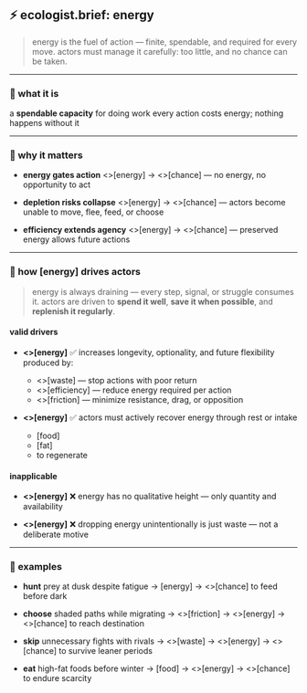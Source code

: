 ## ⚡ ecologist.brief: energy

> energy is the fuel of action — finite, spendable, and required for every move.
> actors must manage it carefully: too little, and no chance can be taken.

---

### 🧱 what it is
a **spendable capacity** for doing work
every action costs energy; nothing happens without it

---

### 🧲 why it matters

- **energy gates action**
  <<gain>>[energy] → <<gain>>[chance] — no energy, no opportunity to act

- **depletion risks collapse**
  <<drop>>[energy] → <<drop>>[chance] — actors become unable to move, flee, feed, or choose

- **efficiency extends agency**
  <<save>>[energy] → <<gain>>[chance] — preserved energy allows future actions

---

### 🧭 how [energy] drives actors

> energy is always draining — every step, signal, or struggle consumes it.
> actors are driven to **spend it well**, **save it when possible**, and **replenish it regularly**.

#### valid drivers

- **<<save>>[energy]** ✅
  increases longevity, optionality, and future flexibility
  produced by:
  - <<drop>>[waste] — stop actions with poor return
  - <<lift>>[efficiency] — reduce energy required per action
  - <<drop>>[friction] — minimize resistance, drag, or opposition

- **<<gain>>[energy]** ✅
  actors must actively recover energy through rest or intake
  - <consume>[food]
  - <store>[fat]
  - <rest> to regenerate

#### inapplicable

- **<<lift>>[energy]** ❌
  energy has no qualitative height — only quantity and availability

- **<<drop>>[energy]** ❌
  dropping energy unintentionally is just waste — not a deliberate motive

---

### 🧪 examples

- **hunt** prey at dusk despite fatigue
  → <spend>[energy] → <<gain>>[chance] to feed before dark

- **choose** shaded paths while migrating
  → <<drop>>[friction] → <<save>>[energy] → <<gain>>[chance] to reach destination

- **skip** unnecessary fights with rivals
  → <<drop>>[waste] → <<save>>[energy] → <<gain>>[chance] to survive leaner periods

- **eat** high-fat foods before winter
  → <consume>[food] → <<gain>>[energy] → <<gain>>[chance] to endure scarcity
